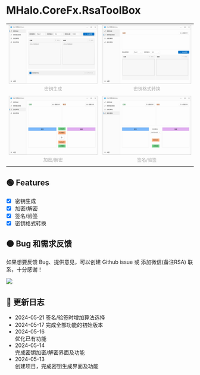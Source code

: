 # MHalo.CoreFx.RsaToolBox

<table style="border:none">
<tr style="border:none;background:transparent;">
<td style="border:none">
<img src="./Assets/screenshot/home-page.jpg" style="line-height:0;margin:0" />
<p style="text-align:center;font-size:12px;color:#aaa;line-height:24px;padding:0;margin:0;">密钥生成</p>
</td>
<td style="border:none">
<img src="./Assets/screenshot/transform-format-page.jpg" style="line-height:0;margin:0" />
<p style="text-align:center;font-size:12px;color:#aaa;line-height:24px;padding:0;margin:0;">密钥格式转换</p>
</td>
</tr>
<tr style="border:none;background:transparent;">
<td style="border:none">
<img src="./Assets/screenshot/crypt-page.jpg" style="line-height:0;margin:0" />
<p style="text-align:center;font-size:12px;color:#aaa;line-height:24px;padding:0;margin:0;">加密/解密</p>
</td>
<td style="border:none">
<img src="./Assets/screenshot/sign-vertify-page.jpg" style="line-height:0;margin:0" />
<p style="text-align:center;font-size:12px;color:#aaa;line-height:24px;padding:0;margin:0;">签名/验签</p>
</td>
</tr>
</table>


## 🟢  Features
- [x] 密钥生成
- [x] 加密/解密
- [x] 签名/验签  
- [x] 密钥格式转换

## 🟠 Bug 和需求反馈
如果想要反馈 Bug、提供意见，可以创建 Github issue 或 添加微信(备注RSA) 联系，十分感谢！ 

<img src="https://user-images.githubusercontent.com/19524115/224662425-0b5223ca-e775-4331-8250-0779fd02c640.JPG" height="320">

## 🔵 更新日志
- 2024-05-21 
签名/验签时增加算法选择
- 2024-05-17 
完成全部功能的初始版本
- 2024-05-16  
优化已有功能
- 2024-05-14  
完成密钥加密/解密界面及功能
- 2024-05-13  
创建项目，完成密钥生成界面及功能
